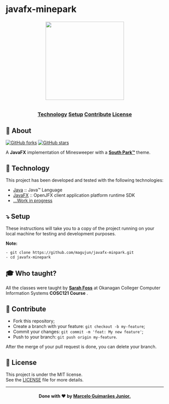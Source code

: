 # javafx-minepark

<h3 align="center">
    <img width="250px" src="">
    <br><br>
    <p align="center">
      <a href="#-technology">Technology</a> 
      <a href="#-setup">Setup</a> 
      <a href="#-contribute">Contribute</a> 
      <a href="#-license">License</a> 
  </p>
</h3>

## 🔖 About

[![GitHub forks](https://img.shields.io/github/forks/magujun/javafx-minepark?style=social)](https://github.com/magujun/javafx-minepark/network/members/)
[![GitHub stars](https://img.shields.io/github/stars/magujun/javafx-minepark?style=social)](https://github.com/magujun/javafx-minepark/stargazers/)

A <strong>JavaFX</strong> implementation of Minesweeper with a **[South Park™](https://www.southparkstudios.com/)** theme.

## 🚀 Technology

This project has been developed and tested with the following technologies:

- [Java](https://www.java.com/en/) :: Java™ Language
- [JavaFX](https://openjfx.io/) :: OpenJFX client application platform runtime SDK 
- [...Work in progress]()

## ⤵ Setup

These instructions will take you to a copy of the project running on your local machine for testing and development purposes.

**Note:** 

```bash
- git clone https://github.com/magujun/javafx-minpark.git
- cd javafx-minepark
```

## 🎓 Who taught?

All the classes were taught by **[Sarah Foss](https://github.com/sarahfoss)** at Okanagan Colleger Computer Information Systems **COSC121 Course** .

## 🤔 Contribute

- Fork this repository;
- Create a branch with your feature: `git checkout -b my-feature`;
- Commit your changes: `git commit -m 'feat: My new feature'`;
- Push to your branch: `git push origin my-feature`.

After the merge of your pull request is done, you can delete your branch.

## 📝 License

This project is under the MIT license.<br/>
See the [LICENSE](LICENSE) file for more details.

---

<h4 align="center">
  Done with ❤ by <a href="https://www.linkedin.com/in/marcelo-guimaraes-junior/" target="_blank">Marcelo Guimarães Junior.</a><br/>
</h4>

